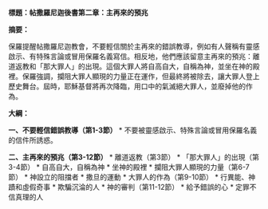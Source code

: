 **標題：帖撒羅尼迦後書第二章：主再來的預兆**

**摘要：**

保羅提醒帖撒羅尼迦教會，不要輕信關於主再來的錯誤教導，例如有人聲稱有靈感啟示、有特殊言論或冒用保羅名義寫信。相反地，他們應該留意主再來的預兆：離道返教和「那大罪人」的出現。這個大罪人將自高自大，自稱為神，並坐在神的殿裡。保羅強調，攔阻大罪人顯現的力量正在運作，但最終將被除去，讓大罪人登上歷史舞台。屆時，耶穌基督將再次降臨，用口中的氣滅絕大罪人，並廢掉他的作為。

**大綱：**

**一、不要輕信錯誤教導（第1-3節）**
    * 不要被靈感啟示、特殊言論或冒用保羅名義的信件所誘惑。

**二、主再來的預兆（第3-12節）**
    * 離道返教（第3節）
    * 「那大罪人」的出現（第3-4節）
        * 自高自大，自稱為神
        * 坐神的殿裡
    * 攔阻大罪人顯現的力量（第6-7節）
        * 神設立的阻擋者
        * 撒旦的運動
    * 大罪人的作為（第9-10節）
        * 行異能、神蹟和虛假奇事
        * 欺騙沉淪的人
    * 神的審判（第11-12節）
        * 給予錯誤的心
        * 定罪不信真理的人